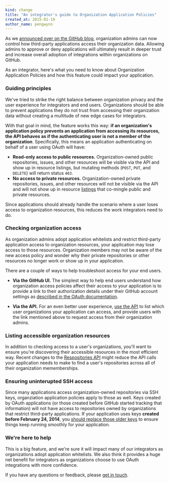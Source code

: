 ```yaml
---
kind: change
title: "An integrator's guide to Organization Application Policies"
created_at: 2015-01-19
author_name: pengwynn
---
```


As we [announced over on the GitHub blog][ann], organization admins can now
control how third-party applications access their organization data. Allowing
admins to approve or deny applications will ultimately result in deeper trust
and increase overall adoption of integrations within organizations on GitHub.

As an integrator, here's what you need to know about Organization Application
Policies and how this feature could impact your application.

### Guiding principles

We've tried to strike the right balance between organization privacy and the
user experience for integrators and end users. Organizations should be able to
prevent applications they do not trust from accessing their organization data
without creating a multitude of new edge cases for integrators.

With that goal in mind, the feature works this way: **if an organization's
application policy prevents an application from accessing its resources, the
API behaves as if the authenticating user is not a member of the
organization**. Specifically, this means an application authenticating on
behalf of a user using OAuth will have:

- **Read-only access to public resources.** Organization-owned public
    repositories, issues, and other resources will be visible via the API and
    show up in resource listings, but mutating methods (`POST`, `PUT`, and
    `DELETE`) will return status `403`.
- **No access to private resources.** Organization-owned private repositories,
    issues, and other resources will not be visible via the API and will not
    show up in resource [listings][] that co-mingle public and private
    resources.

Since applications should already handle the scenario where a user loses access
to organization resources, this reduces the work integrators need to do.

### Checking organization access

As organization admins adopt application whitelists and restrict third-party
application access to organization resources, your application may lose access
to those resources. Organization members may not be aware of the new access
policy and wonder why their private repositories or other resources no longer
work or show up in your application.

There are a couple of ways to help troubleshoot access for your end users.

- **Via the GitHub UI.** The simplest way to help end users understand how
    organization access policies affect their access to your application is to
    provide a link to their authorization details under their GitHub account
    settings as [described in the OAuth documentation][auth-link].

- **Via the API.** For an even better user experience, [use the API][list-orgs]
    to list which user organizations your application can access, and provide
    users with the link mentioned above to request access from their
    organization admins.

### Listing accessible organization resources

In addition to checking access to a user's organizations, you'll want to ensure
you're discovering their accessible resources in the most efficient way. Recent
changes to the [Respositories API][listing-repos] might reduce the API calls
your application needs to make to find a user's repositories across all of
their organization mememberships.

### Ensuring uninterupted SSH access

Since many applications access organization-owned repositories via SSH keys,
organziation application policies apply to those as well. Keys created by OAuth
applications (or those created before GitHub started tracking that information)
will not have access to repositories owned by organizations that restrict
third-party applications. If your application uses keys **created before
February 24, 2014**, you [should replace those older keys][keys] to ensure
things keep running smoothly for your application.

### We're here to help

This is a big feature, and we're sure it will impact many of our integrators as
organizations adopt application whitelists. We also think it provides a huge
net benefit for integrators as organizations choose to use OAuth integrations
with more confidence.

If you have any questions or feedback, please [get in touch][contact].

[ann]: https://github.com/blog
[auth-link]: /v3/oauth/#directing-users-to-review-their-access-for-an-application
[list-orgs]: /v3/orgs/#list-your-organizations
[contact]: https://github.com/contact?form[subject]=Organization+Access+Policies+help+for+integrators
[listing-repos]: /v3/repos/#list-your-repositories
[discovering-guide]: /guides/discovering-resources-for-a-user/
[keys]: /changes/2014-12-12-replace-older-ssh-keys-created-by-your-application/
[listings]: /v3/issues/#list-issues
